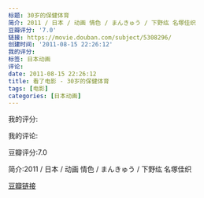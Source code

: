 ```yaml
---
标题: 30岁的保健体育
简介: 2011 / 日本 / 动画 情色 / まんきゅう / 下野纮 名塚佳织
豆瓣评分: '7.0'
链接: https://movie.douban.com/subject/5308296/
创建时间: '2011-08-15 22:26:12'
我的评分:
标签: 日本动画
评论:
date: 2011-08-15 22:26:12
title: 看了电影 - 30岁的保健体育
tags: [电影]
categories: [日本动画]
---
```


我的评分:

我的评论:

豆瓣评分:7.0

简介:2011 / 日本 / 动画 情色 / まんきゅう / 下野纮 名塚佳织

[豆瓣链接](https://movie.douban.com/subject/5308296/)

